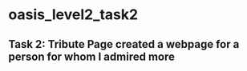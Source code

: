 # oasis_level2_task2

## Task 2: Tribute Page created a webpage for a person for whom I  admired more
